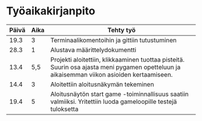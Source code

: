 # Työaikakirjanpito
 Päivä| Aika | Tehty työ
--- | --- | ---
19.3 | 3 | Terminaalikomentoihin ja gittiin tutustuminen
28.3 | 1 | Alustava määrittelydokumentti
13.4 | 5,5 | Projekti aloitettiin, klikkaaminen tuottaa pisteitä. Suurin osa ajasta meni pygamen opetteluun ja aikaisemman viikon asioiden kertaamiseen.
14.4 | 3 | Aloitettiin aloitusnäkymän tekeminen
19.4 | 5 | Aloitusnäytön start game -toiminnallisuus saatiin valmiiksi. Yritettiin luoda gameloopille testejä tuloksetta
